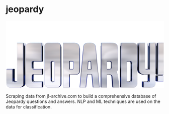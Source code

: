 # jeopardy

![alt text](https://github.com/sgiles13/jeopardy/blob/main/jeopardy.png?raw=true)

Scraping data from j!-archive.com to build a comprehensive database of Jeopardy questions and answers. NLP and ML techniques are used on the data for classification.


